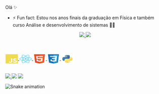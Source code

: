 Olá ✨

- ⚡ Fun fact: Estou nos anos finais da graduação em Física e também curso Análise e desenvolvimento de sistemas 🐱‍👤


<div align="center">
  <a href="https://github.com/mistersmimss">
  <img height="180em" src="https://github-readme-stats.vercel.app/api?username=mistersmimss&show_icons=true&theme=jolly&include_all_commits=true&count_private=true"/>
  <img height="170em" src="https://github-readme-stats.vercel.app/api/top-langs/?username=mistersmimss&layout=compact&langs_count=7&theme=jolly"/>
</div><br>
<div style="display: inline_block"><br><br>
  <img align="center" alt="Rafa-Js" height="30" width="40" src="https://raw.githubusercontent.com/devicons/devicon/master/icons/javascript/javascript-plain.svg">
  
  <img align="center" alt="Rafa-React" height="30" width="40" src="https://raw.githubusercontent.com/devicons/devicon/master/icons/react/react-original.svg">
  <img align="center" alt="Rafa-HTML" height="30" width="40" src="https://raw.githubusercontent.com/devicons/devicon/master/icons/html5/html5-original.svg">
  <img align="center" alt="Rafa-CSS" height="30" width="40" src="https://raw.githubusercontent.com/devicons/devicon/master/icons/css3/css3-original.svg">
  <img align="center" alt="Rafa-Python" height="30" width="40" src="https://raw.githubusercontent.com/devicons/devicon/master/icons/python/python-original.svg">
  <br>
 
</div>
<br>
<div> 
  
 
  <a href="https://wa.me/qr/EC2GSDWAVTBBM1"><img src="https://img.shields.io/badge/WhatsApp-25D366?style=for-the-badge&logo=whatsapp&logoColor=white"> </a>
  <a href = "mailto:sarabrittog@gmail.com"><img src="https://img.shields.io/badge/-Gmail-%23333?style=for-the-badge&logo=gmail&logoColor=white" target="_blank"></a>
  <a href="https://www.linkedin.com/in/sarah-brito-021314236/" target="_blank"><img src="https://img.shields.io/badge/-LinkedIn-%230077B5?style=for-the-badge&logo=linkedin&logoColor=white" target="_blank"></a> 
 
  ![Snake animation](https://github.com/mistersmimss/rafaballerini/blob/output/github-contribution-grid-snake.svg)
 
</div>
